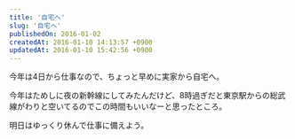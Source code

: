 ```yaml
---
title: '自宅へ'
slug: '自宅へ'
publishedOn: 2016-01-02
createdAt: 2016-01-10 14:13:57 +0900
updatedAt: 2016-01-10 15:42:56 +0900
---
```

今年は4日から仕事なので、ちょっと早めに実家から自宅へ。 

 今年はためしに夜の新幹線にしてみたんだけど、8時過ぎだと東京駅からの総武線がわりと空いてるのでこの時間もいいなーと思ったところ。

  明日はゆっくり休んで仕事に備えよう。
